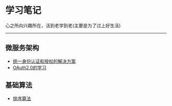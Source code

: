 # 学习笔记

心之所向兴趣所在，活到老学到老(主要是为了过上好生活)

------



## 微服务架构

- [统一身份认证和授权的解决方案](./doc/21_03_20_solution.md)
- [OAuth2.0的学习](./doc/21_03_20_oauth2.0.md)

## 基础算法

- [排序算法](./doc/21_03_20_sorting.md)